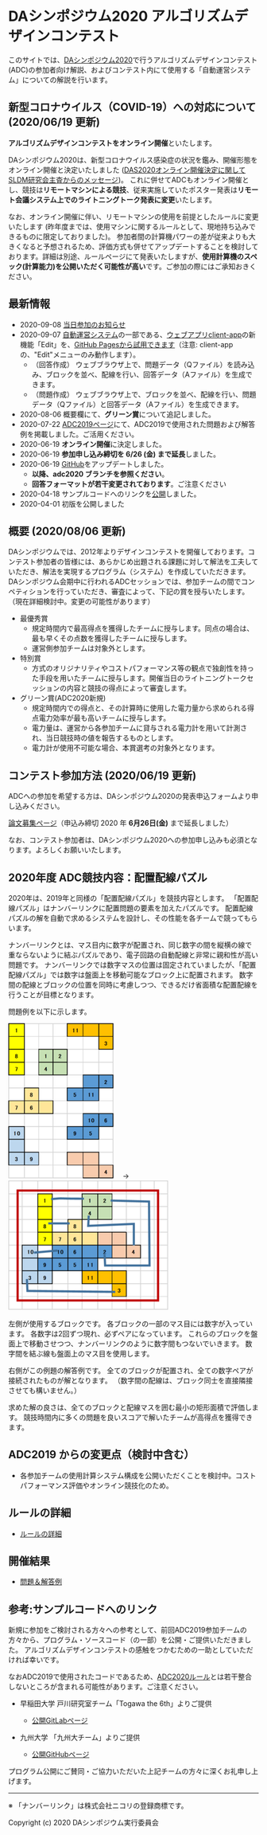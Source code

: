 # DAシンポジウム2020 アルゴリズムデザインコンテスト

このサイトでは、[DAシンポジウム2020](http://www.sig-sldm.org/das/)で行うアルゴリズムデザインコンテスト(ADC)の参加者向け解説、およびコンテスト内にて使用する「自動運営システム」についての解説を行います。

## 新型コロナウイルス（COVID-19）への対応について (2020/06/19 更新)

**アルゴリズムデザインコンテストをオンライン開催**といたします。

DAシンポジウム2020は、新型コロナウイルス感染症の状況を鑑み、開催形態をオンライン開催と決定いたしました ([DAS2020オンライン開催決定に関してSLDM研究会主査からのメッセージ](http://www.sig-sldm.org/das/message.html))。
これに併せてADCもオンライン開催とし、競技は**リモートマシンによる競技**、従来実施していたポスター発表は**リモート会議システム上でのライトニングトーク発表に変更**いたします。

なお、オンライン開催に伴い、リモートマシンの使用を前提としたルールに変更いたします (昨年度までは、使用マシンに関するルールとして、現地持ち込みできるものに限定しておりました)。
参加者間の計算機パワーの差が従来よりも大きくなると予想されるため、評価方式も併せてアップデートすることを検討しております。詳細は別途、ルールページにて発表いたしますが、**使用計算機のスペック(計算能力)を公開いただく可能性が高い**です。ご参加の際にはご承知おきください。

## 最新情報

- 2020-09-08 [当日参加のお知らせ](20200908.md)
- 2020-09-07 [自動運営システム](https://github.com/dasadc/adc2019/tree/adc2020-yt)の一部である、[ウェブアプリclient-app](https://github.com/dasadc/adc2019/blob/adc2020-yt/client-app/README.md)の新機能「Edit」を、[GitHub Pagesから試用できます](https://dasadc.github.io/static/app/index.html#/edit)（注意: client-appの、"Edit"メニューのみ動作します）。
    - （回答作成） ウェブブラウザ上で、問題データ（Qファイル）を読み込み、ブロックを並べ、配線を行い、回答データ（Aファイル）を生成できます。
	- （問題作成） ウェブブラウザ上で、ブロックを並べ、配線を行い、問題データ（Qファイル）と回答データ（Aファイル）を生成できます。
- 2020-08-06 概要欄にて、**グリーン賞**について追記しました。
- 2020-07-22 [ADC2019ページ](https://dasadc.github.io/adc2019/#開催結果)にて、ADC2019で使用された問題および解答例を掲載しました。ご活用ください。
- 2020-06-19 **オンライン開催**に決定しました。
- 2020-06-19 **参加申し込み締切を 6/26 (金) まで延長**しました。
- 2020-06-19 [GitHub](https://github.com/dasadc/adc2019/tree/adc2020)をアップデートしました。
    - **以降、adc2020 ブランチを参照ください**。
    - **回答フォーマットが若干変更されております**。ご注意ください
- 2020-04-18 サンプルコードへのリンクを[公開](#参考:サンプルコードへのリンク)しました。
- 2020-04-01 初版を公開しました

## 概要 (2020/08/06 更新)

DAシンポジウムでは、2012年よりデザインコンテストを開催しております。コンテスト参加者の皆様には、あらかじめ出題される課題に対して解法を工夫していただき、解法を実現するプログラム（システム）を作成していただきます。DAシンポジウム会期中に行われるADCセッションでは、参加チームの間でコンペティションを行っていただき、審査によって、下記の賞を授与いたします。
（現在詳細検討中。変更の可能性があります）

- 最優秀賞
  - 規定時間内で最高得点を獲得したチームに授与します。同点の場合は、最も早くその点数を獲得したチームに授与します。
  - 運営側参加チームは対象外とします。
- 特別賞
  - 方式のオリジナリティやコストパフォーマンス等の観点で独創性を持った手段を用いたチームに授与します。開催当日のライトニングトークセッションの内容と競技の得点によって審査します。
- グリーン賞(ADC2020新規)
  - 規定時間内での得点と、その計算時に使用した電力量から求められる得点電力効率が最も高いチームに授与します。
  - 電力量は、運営から各参加チームに貸与される電力計を用いて計測され、当日競技時の値を報告するものとします。
  - 電力計が使用不可能な場合、本賞選考の対象外となります。

## コンテスト参加方法 (2020/06/19 更新)

ADCへの参加を希望する方は、DAシンポジウム2020の発表申込フォームより申し込みください。

[論文募集ページ](http://www.sig-sldm.org/das/CFP.html)（申込み締切 2020 年 **6月26日(金)** まで延長しました）

なお、コンテスト参加者は、DAシンポジウム2020への参加申し込みも必須となります。よろしくお願いいたします。

<a name="puzzle"></a>
## 2020年度 ADC競技内容：配置配線パズル

2020年は、2019年と同様の「配置配線パズル」を競技内容とします。
「配置配線パズル」はナンバーリンクに配置問題の要素を加えたパズルです。
配置配線パズルの解を自動で求めるシステムを設計し、その性能を各チームで競ってもらいます。

ナンバーリンクとは、マス目内に数字が配置され、同じ数字の間を縦横の線で重ならないように結ぶパズルであり、電子回路の自動配線と非常に親和性が高い問題です。
ナンバーリンクでは数字マスの位置は固定されていましたが、「配置配線パズル」では数字は盤面上を移動可能なブロック上に配置されます。
数字間の配線とブロックの位置を同時に考慮しつつ、できるだけ省面積な配置配線を行うことが目標となります。

問題例を以下に示します。

![問題例](images/ex1.png)
　→　
![解答例](images/ex1ans.png)

左側が使用するブロックです。
各ブロックの一部のマス目には数字が入っています。
各数字は2回ずつ現れ、必ずペアになっています。
これらのブロックを盤面上で移動させつつ、ナンバーリンクのように数字間もつないでいきます。
数字間を結ぶ線も盤面上のマス目を使用します。

右側がこの例題の解答例です。
全てのブロックが配置され、全ての数字ペアが接続されたものが解となります。
（数字間の配線は、ブロック同士を直接隣接させても構いません。）

求めた解の良さは、全てのブロックと配線マスを囲む最小の矩形面積で評価します。
競技時間内に多くの問題を良いスコアで解いたチームが高得点を獲得できます。

## ADC2019 からの変更点（検討中含む）

- 各参加チームの使用計算システム構成を公開いただくことを検討中。コストパフォーマンス評価やオンライン競技化のため。

## ルールの詳細

- [ルールの詳細](rule.md)

## 開催結果

- [問題＆解答例](adc2020_QA.zip)

## 参考:サンプルコードへのリンク

新規に参加をご検討される方々への参考として、前回ADC2019参加チームの方々から、プログラム・ソースコード（の一部）を公開・ご提供いただきました。
アルゴリズムデザインコンテストの感触をつかむための一助としていただければ幸いです。

なおADC2019で使用されたコードであるため、[ADC2020ルール](rule.md)とは若干整合しないところが含まれる可能性があります。ご注意ください。

* 早稲田大学 戸川研究室チーム「Togawa the 6th」よりご提供
  * [公開GitLabページ](https://www.togawa.cs.waseda.ac.jp/gitlab/adc2019/adc2019-system)

* 九州大学 「九州大チーム」よりご提供
  * [公開GitHubページ](https://github.com/yusuke-matsunaga/adc2019lite.git)

プログラム公開にご賛同・ご協力いただいた上記チームの方々に深くお礼申し上げます。

<!--
## 自動運営システム

- [自動運営システム](conmgr.md)
-->

<!--
## 開催結果

- [結果PDF](ADC2020_result.pdf)
- [問題](Questions_2020.zip)
- [解答例](Answers_2020.zip)
-->

---
※ 「ナンバーリンク」は株式会社ニコリの登録商標です。

Copyright (c) 2020 DAシンポジウム実行委員会
